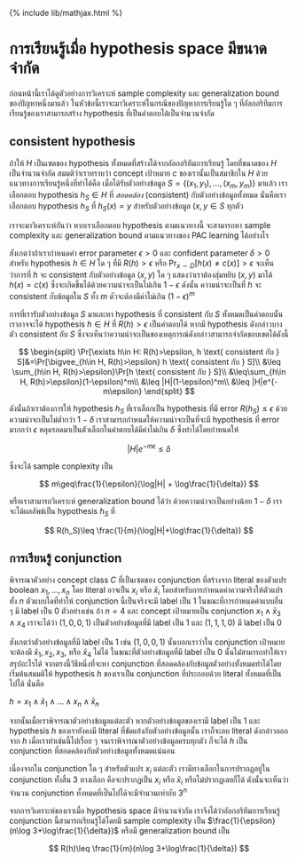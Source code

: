 {% include lib/mathjax.html %}
# การเรียนรู้เมื่อ hypothesis space มีขนาดจำกัด

ก่อนหน้านี้เราได้ดูตัวอย่างการวิเคราะห์ sample complexity และ generalization bound ของปัญหาหนึ่งมาแล้ว ในหัวข้อนี้เราจะมาวิเคราะห์ในกรณีของปัญหาการเรียนรู้ใด ๆ ที่อัลกอริทึมการเรียนรู้ของเราสามารถสร้าง hypothesis ที่เป็นคำตอบได้เป็นจำนวนจำกัด 

## consistent hypothesis
ถ้าให้ $H$ เป็นเซตของ hypothesis ทั้งหมดที่สร้างได้จากอัลกอริทึมการเรียนรู้ โดยที่ขนาดของ $H$ เป็นจำนวนจำกัด สมมติว่าเราทราบว่า concept เป้าหมาย $c$ ของเรานั้นเป็นสมาชิกใน $H$ ด้วย แนวทางการเรียนรู้หนึ่งที่ทำได้คือ เมื่อได้รับตัวอย่างข้อมูล $S=\{(x_1,y_1),\dots,(x_m,y_m)\}$ มาแล้ว เราเลือกตอบ hypothesis $h_S\in H$ ที่ _สอดคล้อง_ (consistent) กับตัวอย่างข้อมูลทั้งหมด นั่นคือเราเลือกตอบ hypothesis $h_S$ ที่ $h_S(x)=y$ สำหรับตัวอย่างข้อมูล $(x,y\in S$ ทุกตัว

เราจะมาวิเคราะห์กันว่า หากเราเลือกตอบ hypothesis ตามแนวทางนี้ จะสามารถหา sample complexity และ generalization bound ตามแนวทางของ PAC learning ได้อย่างไร

สังเกตว่าถ้าเรากำหนดค่า error parameter $\epsilon>0$ และ confident parameter $\delta>0$ สำหรับ hypothesis $h\in H$ ใด ๆ ที่มี $R(h)>\epsilon$ หรือ $\Pr_{x\sim D}[h(x)\neq c(x)] >\epsilon$ จะเห็นว่าการที่ $h$ จะ consistent กับตัวอย่างข้อมูล $(x,y)$ ใด ๆ แสดงว่าเราต้องสุ่มหยิบ $(x,y)$ มาได้ $h(x)=c(x)$ ซึ่งจะเกิดขึ้นได้ด้วยความน่าจะเป็นไม่เกิน $1-\epsilon$ ดังนั้น ความน่าจะเป็นที่ $h$ จะ consistent กับข้อมูลใน $S$ ทั้ง $m$ ตัวจะต้องมีค่าไม่เกิน $(1-\epsilon)^m$

การที่เรารับตัวอย่างข้อมูล $S$ มาและหา hypothesis ที่ consistent กับ $S$ ทั้งหมดเป็นคำตอบนั้น เราอาจจะได้ hypothesis $h\in H$ ที่ $R(h)>\epsilon$ เป็นคำตอบได้ หากมี hypothesis ดังกล่าวบางตัว consistent กับ $S$ ซึ่งจะเห็นว่าความน่าจะเป็นของเหตุการณ์ดังกล่าวสามารถจำกัดขอบเขตได้ดังนี้

$$
\begin{split}
\Pr[\exists h\in H: R(h)>\epsilon, h \text{ consistent กับ } S]&=\Pr[\bigvee_{h\in H, R(h)>\epsilon} h \text{ consistent กับ } S]\\
&\leq \sum_{h\in H, R(h)>\epsilon}\Pr[h \text{ consistent กับ } S]\\
&\leq\sum_{h\in H, R(h)>\epsilon}(1-\epsilon)^m\\
&\leq |H|(1-\epsilon)^m\\
&\leq |H|e^{-m\epsilon}
\end{split}
$$

ดังนั้นถ้าเราต้องการให้ hypothesis $h_S$ ที่เราเลือกเป็น hypothesis ที่มี error $R(h_S)\leq\epsilon$ ด้วยความน่าจะเป็นไม่ต่ำกว่า $1-\delta$
เราสามารถกำหนดให้ความน่าจะเป็นที่จะมี hypothesis ที่ error มากกว่า $\epsilon$ หลุดรอดมาเป็นตัวเลือกในคำตอบได้มีค่าไม่เกิน $\delta$ ซึ่งทำได้โดยกำหนดให้

$$
|H|e^{-m\epsilon}\leq\delta
$$

ซึ่งจะได้ sample conplexity เป็น

$$
m\geq\frac{1}{\epsilon}(\log|H| + \log\frac{1}{\delta})
$$

หรือเราสามารถวิเคราะห์ generalization bound ได้ว่า ด้วยความน่าจะเป็นอย่างน้อย $1-\delta$ เราจะได้ผลลัพธ์เป็น hypothesis $h_S$ ที่

$$
R(h_S)\leq \frac{1}{m}(\log|H|+\log\frac{1}{\delta})
$$

## การเรียนรู้ conjunction

พิจารณาตัวอย่าง concept class $C$ ที่เป็นเซตของ conjunction ที่สร้างจาก literal ของตัวแปร boolean $x_1,\dots,x_n$ โดย literal อาจเป็น $x_i$ หรือ $\bar{x}_i$ โดยสำหรับการกำหนดค่าความจริงให้ตัวแปรทั้ง $n$ ตัวแบบใดที่ทำให้ conjunction นี้เป็นจริงจะมี label เป็น 1 ในขณะที่การกำหนดค่าแบบอื่น ๆ มี label เป็น 0 ตัวอย่างเช่น ถ้า $n=4$ และ concept เป้าหมายเป็น conjunction $x_1\land\bar{x}_3\land x_4$ เราจะได้ว่า $(1,0,0,1)$ เป็นตัวอย่างข้อมูลที่มี label เป็น 1 และ $(1,1,1,0)$ มี label เป็น 0

สังเกตว่าตัวอย่างข้อมูลที่มี label เป็น 1 เช่น $(1,0,0,1)$ นั้นบอกเราว่าใน conjunction เป้าหมายจะต้องมี $\bar{x}_1,x_2,x_3,$ หรือ $\bar{x}_4$ ไม่ได้ ในขณะที่ตัวอย่างข้อมูลที่มี label เป็น 0 นั้นไม่่สามารถทำให้เราสรุปอะไรได้
จากตรงนี้วิธีหนึ่งที่จะหา conjunction ที่สอดคล้องกับข้อมูลตัวอย่างทั้งหมดทำได้โดยเริ่มต้นสมมติให้ hypothesis $h$ ของเราเป็น conjunction ที่ประกอบด้วย literal ทั้งหมดที่เป็นไปได้ นั่นคือ 

$h=x_1\land\bar{x}_1\land\dots\land x_n\land\bar{x}_n$

จากนั้นเมื่อเราพิจารณาตัวอย่างข้อมูลแต่ละตัว หากตัวอย่างข้อมูลของเรามี label เป็น 1 และ hypothesis $h$ ของเรายังคงมี literal ที่ขัดแย้งกับตัวอย่างข้อมูลนั้น เราก็จะลบ literal ดังกล่าวออกจาก $h$ เมื่อเราทำเช่นนี้ไปเรื่อย ๆ จนเราพิจารณาตัวอย่างข้อมูลครบทุกตัว ก็จะได้ $h$ เป็น conjunction ที่สอดคล้องกับตัวอย่างข้อมูลทั้งหมดแน่นอน

เนื่องจากใน conjunction ใด ๆ สำหรับตัวแปร $x_i$ แต่ละตัว เรามีทางเลือกในการปรากฏอยู่ใน conjunction ทั้งสิ้น 3 ทางเลือก คือจะปรากฏเป็น $x_i$ หรือ $\bar{x}_i$ หรือไม่ปรากฏเลยก็ได้ ดังนั้นจะเห็นว่าจำนวน conjunction ทั้งหมดที่เป็นไปได้จะมีจำนวนเท่ากับ $3^n$ 

จากการวิเคราะห์ของเราเมื่อ hypothesis space มีจำนวนจำกัด เราจึงได้ว่าอัลกอริทึมการเรียนรู้ conjunction นี้สามารถเรียนรู้ได้โดยมี sample complexity เป็น $\frac{1}{\epsilon}(n\log 3+\log\frac{1}{\delta})$ หรือมี generalization bound เป็น

$$
R(h)\leq \frac{1}{m}(n\log 3+\log\frac{1}{\delta})
$$
